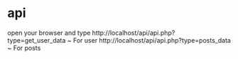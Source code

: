 # api

open your browser and type
http://localhost/api/api.php?type=get_user_data ~ For user
http://localhost/api/api.php?type=posts_data ~ For posts
